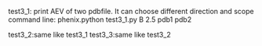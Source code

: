 test3_1: print AEV of two pdbfile. It can choose different direction and scope
command line: phenix.python test3_1.py B 2.5 pdb1 pdb2

test3_2:same like test3_1
test3_3:same like test3_2

